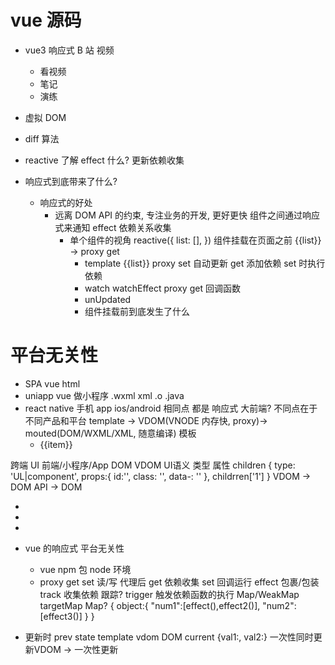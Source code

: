 # vue 源码

- vue3 响应式
  B 站 视频
  - 看视频
  - 笔记
  - 演练
- 虚拟 DOM
- diff 算法

- reactive 了解 effect 什么? 更新依赖收集
- 响应式到底带来了什么?
  - 响应式的好处
    - 远离 DOM API 的约束, 专注业务的开发, 更好更快
      组件之间通过响应式来通知 effect 依赖关系收集
      - 单个组件的视角
        reactive({
        list: [],
        })
        组件挂载在页面之前 {{list}} -> proxy get
        - template {{list}} proxy set 自动更新
          get 添加依赖 set 时执行依赖
        - watch watchEffect
          proxy get 回调函数
        - unUpdated
        - 组件挂载前到底发生了什么

# 平台无关性

- SPA vue html
- uniapp vue 做小程序 .wxml xml .o .java
- react native 手机 app ios/android
相同点 都是 响应式 大前端?
不同点在于 不同产品和平台
template -> VDOM(VNODE 内存快, proxy)-> mouted(DOM/WXML/XML, 随意编译)
模板
   <ul>
      <li v-for="item in list">{{item}}</li>
   </ul>
跨端 UI 前端/小程序/App 
DOM   VDOM   UI语义 类型 属性 children
   {
      type: 'UL|component',
      props:{
         id:'',
         class: '',
         data-: ''
      },
      childrren['1']
   }
   VDOM -> DOM API -> DOM 
   <ul>
      <li></li>
      <li></li>
      <li></li>
   </ul>

- vue 的响应式 平台无关性

  - vue npm 包 node 环境
  - proxy get set 读/写 代理后 get 依赖收集 set 回调运行 effect
    包裹/包装 track 收集依赖 跟踪?
    trigger 触发依赖函数的执行
    Map/WeakMap
    targetMap Map? { object:{
    "num1":[effect(),effect2()],
    "num2":[effect3()]
    } }

- 更新时
  prev state template vdom DOM
  current {val1:, val2:}  一次性同时更新VDOM -> 一次性更新

